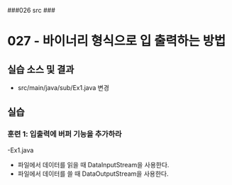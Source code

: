 ###026 src ###

# 027 - 바이너리 형식으로 입 출력하는 방법

## 실습 소스 및 결과

- src/main/java/sub/Ex1.java 변경


## 실습

### 훈련 1: 입출력에 버퍼 기능을 추가하라

  -Ex1.java
  - 파일에서 데이터를 읽을 때 DataInputStream을 사용한다.
  - 파일에서 데이터를 쓸 때 DataOutputStream을 사용한다.